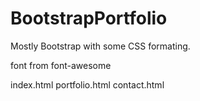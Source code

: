 # BootstrapPortfolio

Mostly Bootstrap with some CSS formating.

font from font-awesome

index.html
portfolio.html
contact.html

